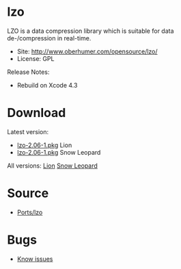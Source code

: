 

# lzo #

LZO is a data compression library which is suitable for data de-/compression in real-time.

  * Site: http://www.oberhumer.com/opensource/lzo/
  * License: GPL

Release Notes:
  * Rebuild on Xcode 4.3




# Download #

Latest version:
  * [lzo-2.06-1.pkg](http://code.google.com/p/rudix/downloads/detail?name=lzo-2.06-1.pkg) Lion
  * [lzo-2.06-1.pkg](http://code.google.com/p/rudix-snowleopard/downloads/detail?name=lzo-2.06-1.pkg) Snow Leopard

All versions: [Lion](http://code.google.com/p/rudix/downloads/list?q=lzo) [Snow Leopard](http://code.google.com/p/rudix-snowleopard/downloads/list?q=lzo)

# Source #
  * [Ports/lzo](http://code.google.com/p/rudix/source/browse/Ports/lzo)

# Bugs #
  * [Know issues](http://code.google.com/p/rudix/issues/list?q=lzo)
